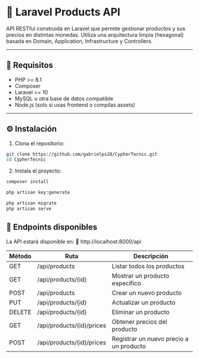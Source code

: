 # 🧪 Laravel Products API

API RESTful construida en Laravel que permite gestionar productos y sus precios en distintas monedas. Utiliza una arquitectura limpia (hexagonal) basada en Domain, Application, Infrastructure y Controllers.

---

## 🚀 Requisitos

- PHP >= 8.1
- Composer
- Laravel >= 10
- MySQL u otra base de datos compatible
- Node.js (solo si usas frontend o compilas assets)

---

## ⚙️ Instalación

1. Clona el repositorio:

```bash
git clone https://github.com/gabrielps28/CypherTecnic.git
cd CypherTecnic
```

2. Instala el proyecto:
```bash
composer install
```

```bash
php artisan key:generate
```

```bash
php artisan migrate
php artisan serve
```


## 📡 Endpoints disponibles

La API estará disponible en:
📍 http://localhost:8000/api

| Método | Ruta                      | Descripción                             |
| ------ | ------------------------- | ------------------------------          |
| GET    | /api/products             | Listar todos los productos              |
| GET    | /api/products/{id}        | Mostrar un producto específico          |
| POST   | /api/products             | Crear un nuevo producto                 |
| PUT    | /api/products/{id}        | Actualizar un producto                  |
| DELETE | /api/products/{id}        | Eliminar un producto                    |
| GET    | /api/products/{id}/prices | Obtener precios del producto            |
| POST   | /api/products/{id}/prices | Registrar un nuevo precio a un producto |

